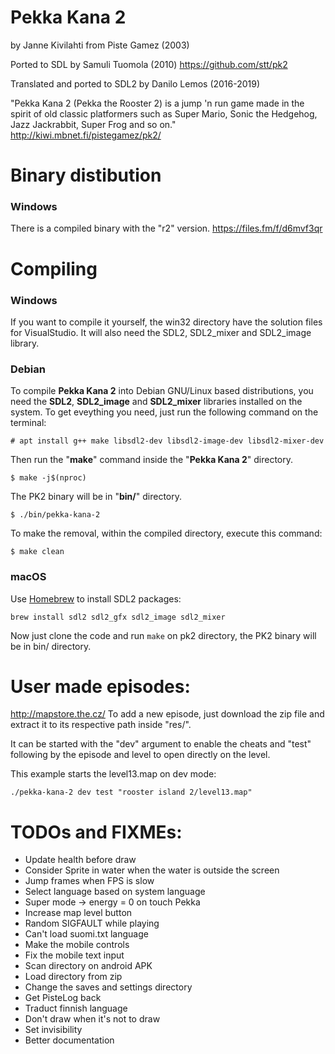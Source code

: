 # Pekka Kana 2
by Janne Kivilahti from Piste Gamez (2003)

Ported to SDL by Samuli Tuomola (2010)
https://github.com/stt/pk2

Translated and ported to SDL2 by Danilo Lemos (2016-2019)

"Pekka Kana 2 (Pekka the Rooster 2) is a jump 'n run game made in the spirit of old classic platformers such as Super Mario, Sonic the Hedgehog, Jazz Jackrabbit, Super Frog and so on."
http://kiwi.mbnet.fi/pistegamez/pk2/


# Binary distibution

### Windows
There is a compiled binary with the "r2" version.
https://files.fm/f/d6mvf3qr


# Compiling

### Windows
If you want to compile it yourself, the win32 directory have the solution files for VisualStudio. It will also need the SDL2, SDL2_mixer and SDL2_image library.

### Debian
To compile **Pekka Kana 2** into Debian GNU/Linux based distributions,
you need the **SDL2**, **SDL2_image** and **SDL2_mixer** libraries installed on
the system. To get eveything you need, just run the following command on the terminal:

    # apt install g++ make libsdl2-dev libsdl2-image-dev libsdl2-mixer-dev

Then run the "**make**" command inside the "**Pekka Kana 2**" directory.

    $ make -j$(nproc)

The PK2 binary will be in "**bin/**" directory.

    $ ./bin/pekka-kana-2

To make the removal, within the compiled directory, execute this command:

    $ make clean


### macOS
Use [Homebrew](https://brew.sh/) to install SDL2 packages:
```
brew install sdl2 sdl2_gfx sdl2_image sdl2_mixer
```
Now just clone the code and run `make` on pk2 directory, the PK2 binary will be in bin/ directory.


# User made episodes:
http://mapstore.the.cz/
To add a new episode, just download the zip file and extract it to its respective path inside "res/".

It can be started with the "dev" argument to enable the
cheats and "test" following by the episode and level to
open directly on the level.

This example starts the level13.map on dev mode:
```
./pekka-kana-2 dev test "rooster island 2/level13.map"
```


# TODOs and FIXMEs:
* Update health before draw
* Consider Sprite in water when the water is outside the screen
* Jump frames when FPS is slow
* Select language based on system language
* Super mode -> energy = 0 on touch Pekka
* Increase map level button
* Random SIGFAULT while playing
* Can't load suomi.txt language
* Make the mobile controls
* Fix the mobile text input
* Scan directory on android APK
* Load directory from zip
* Change the saves and settings directory
* Get PisteLog back
* Traduct finnish language
* Don't draw when it's not to draw
* Set invisibility
* Better documentation